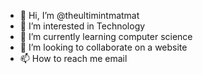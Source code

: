 - 👋 Hi, I’m @theultimintmatmat
- 👀 I’m interested in Technology
- 🌱 I’m currently learning computer science
- 💞️ I’m looking to collaborate on a website
- 📫 How to reach me email

<!---
theultimintmatmat/theultimintmatmat is a ✨ special ✨ repository because its `README.md` (this file) appears on your GitHub profile.
You can click the Preview link to take a look at your changes.
--->

